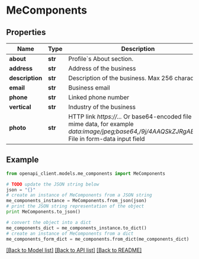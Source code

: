 # MeComponents


## Properties
Name | Type | Description | Notes
------------ | ------------- | ------------- | -------------
**about** | **str** | Profile&#x60;s About section. | [optional] 
**address** | **str** | Address of the business | [optional] 
**description** | **str** | Description of the business. Max 256 characters | [optional] 
**email** | **str** | Business email | [optional] 
**phone** | **str** | Linked phone number | [optional] 
**vertical** | **str** | Industry of the business | [optional] 
**photo** | **str** | HTTP link *https://...*  Or base64-encoded file with mime data, for example *data:image/jpeg;base64,/9j/4AAQSkZJRgABAQ...*   File in form-data input field | [optional] 

## Example

```python
from openapi_client.models.me_components import MeComponents

# TODO update the JSON string below
json = "{}"
# create an instance of MeComponents from a JSON string
me_components_instance = MeComponents.from_json(json)
# print the JSON string representation of the object
print MeComponents.to_json()

# convert the object into a dict
me_components_dict = me_components_instance.to_dict()
# create an instance of MeComponents from a dict
me_components_form_dict = me_components.from_dict(me_components_dict)
```
[[Back to Model list]](../README.md#documentation-for-models) [[Back to API list]](../README.md#documentation-for-api-endpoints) [[Back to README]](../README.md)



